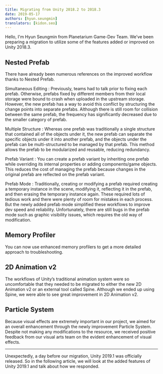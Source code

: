 ```yaml
---
title: Migrating from Unity 2018.2 to 2018.3
date: 2019-05-17
authors: [hyun.seungmin]
translators: [kidon.seo]
---
```


Hello, I'm Hyun Seungmin from Planetarium Game-Dev Team. We’ve been preparing a migration to utilize some of the features added or improved on Unity 2018.3.

Nested Prefab
-------------

There have already been numerous references on the improved workflow thanks to Nested Prefab.

Simultaneous Editing
:   Previously, teams had to talk prior to fixing each prefab. Otherwise, prefabs fixed by different members from their local storage were bound to crash when uploaded in the upstream storage. However, the new prefab has a way to avoid this conflict by structuring the change points into separate prefabs. Although there is still room for collision between the same prefab, the frequency has significantly decreased due to the smaller category of prefab.

Multiple Structure
:   Whereas one prefab was traditionally a single structure that contained all of the objects under it, the new prefab can separate the specific objects under it into another prefab, and the objects under the prefab can be multi-structured to be managed by that prefab. This method allows the prefab to be modularized and reusable, reducing redundancy.

Prefab Variant
:   You can create a prefab variant by inheriting one prefab while overriding its internal properties or adding components/game objects. This reduces the cost of managing the prefab because changes in the original prefab are reflected on the prefab variant.

Prefab Mode
:   Traditionally, creating or modifying a prefab required creating a temporary instance in the scene, modifying it, reflecting it in the prefab, and then erasing the temporary instance again. These required lots of tedious work and there were plenty of room for mistakes in each process. But the newly added prefab mode simplified these workflows to improve dev speed and reliability. Unfortunately, there are still bugs in the prefab mode such as graphic visibility issues, which requires the old way of modification.

Memory Profiler 
---------------

You can now use enhanced memory profilers to get a more detailed approach to troubleshooting.

2D Animation v2
---------------

The workflows of Unity’s traditional animation system were so uncomfortable that they needed to be migrated to either the new 2D Animation v2 or an external tool called Spine. Although we ended up using Spine, we were able to see great improvement in 2D Animation v2.

Particle System 
---------------

Because visual effects are extremely important in our project, we aimed for an overall enhancement through the newly improvement Particle System. Despite not making any modifications to the resource, we received positive feedback from our visual arts team on the evident enhancement of visual effects.

----

Unexpectedly, a day before our migration, Unity 2019.1 was officially released. So in the following article, we will look at the added features of Unity 2019.1 and talk about how we responded.

